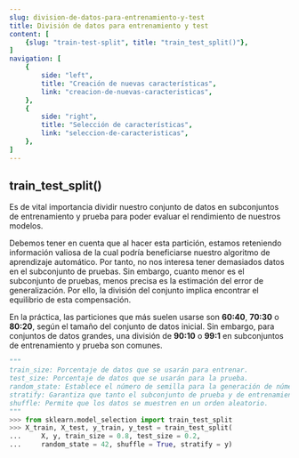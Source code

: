 ```yaml
---
slug: division-de-datos-para-entrenamiento-y-test
title: División de datos para entrenamiento y test
content: [
	{slug: "train-test-split", title: "train_test_split()"},
]
navigation: [
	{
		side: "left",
		title: "Creación de nuevas características",	
		link: "creacion-de-nuevas-caracteristicas",
	},
	{
		side: "right",
		title: "Selección de características",	
		link: "seleccion-de-caracteristicas",
	},
]
---
```


## train_test_split()

Es de vital importancia dividir nuestro conjunto de datos en subconjuntos de entrenamiento y prueba para poder evaluar el rendimiento de nuestros modelos.

Debemos tener en cuenta que al hacer esta partición, estamos reteniendo información valiosa de la cual podría beneficiarse nuestro algoritmo de aprendizaje automático. Por tanto, no nos interesa tener demasiados datos en el subconjunto de pruebas. Sin embargo, cuanto menor es el subconjunto de pruebas, menos precisa es la estimación del error de generalización. Por ello, la división del conjunto implica encontrar el equilibrio de esta compensación.

En la práctica, las particiones que más suelen usarse son **60:40**, **70:30** o **80:20**, según el tamaño del conjunto de datos inicial. Sin embargo, para conjuntos de datos grandes, una división de **90:10** o **99:1** en subconjuntos de entrenamiento y prueba son comunes.

```python
"""
train_size: Porcentaje de datos que se usarán para entrenar.
test_size: Porcentaje de datos que se usarán para la prueba.
random_state: Establece el número de semilla para la generación de números aleatorios.
stratify: Garantiza que tanto el subconjunto de prueba y de entrenamiento tengan las mismas proporciones de clases.
shuffle: Permite que los datos se muestren en un orden aleatorio.
"""
>>> from sklearn.model_selection import train_test_split
>>> X_train, X_test, y_train, y_test = train_test_split(
...		X, y, train_size = 0.8, test_size = 0.2,
...		random_state = 42, shuffle = True, stratify = y)
```